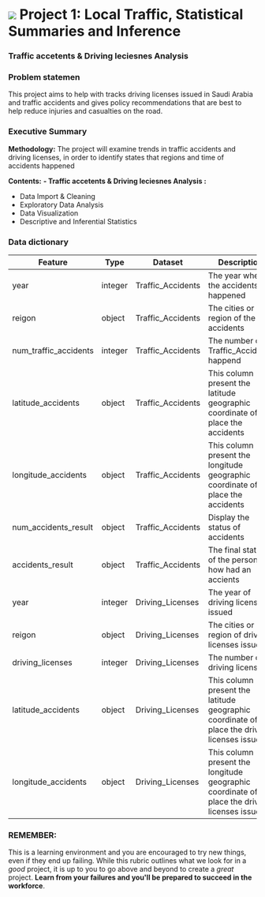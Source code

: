 # ![](https://ga-dash.s3.amazonaws.com/production/assets/logo-9f88ae6c9c3871690e33280fcf557f33.png) Project 1: Local Traffic, Statistical Summaries and Inference



### Traffic accetents & Driving leciesnes Analysis

### Problem statemen

This project aims to help with tracks driving licenses issued in Saudi Arabia and traffic accidents and gives policy recommendations that are best to help reduce injuries and casualties on the road.



### Executive Summary
**Methodology:**
The project will examine trends in traffic accidents and driving licenses, in order to identify states that regions and time of accidents happened 

**Contents:**
**- Traffic accetents & Driving leciesnes Analysis :**
- Data Import & Cleaning
- Exploratory Data Analysis
- Data Visualization
- Descriptive and Inferential Statistics
<!-- Outside Research
Conclusions and Recommendation -->
 



### Data dictionary
|Feature|Type|Dataset|Description|
|---|---|---|---|
|year|integer|Traffic_Accidents|The year when the accidents happened| 
|reigon|object|Traffic_Accidents|The cities or region of the accidents| 
|num_traffic_accidents|integer|Traffic_Accidents|The number of Traffic_Accidents happend| 
|latitude_accidents|object|Traffic_Accidents|This column present the latitude geographic coordinate of place the accidents| 
|longitude_accidents|object|Traffic_Accidents|This column present the longitude geographic coordinate of place the accidents| 
|num_accidents_result|object|Traffic_Accidents|Display the status of accidents| 
|accidents_result|object|Traffic_Accidents|The final status of the person how had an accients| 
|year|integer|Driving_Licenses|The year of driving licenses issued| 
|reigon|object|Driving_Licenses|The cities or region of driving licenses issued| 
|driving_licenses|integer|Driving_Licenses|The number of driving licenses| 
|latitude_accidents|object|Driving_Licenses|This column present the latitude geographic coordinate of place the driving licenses issued| 
|longitude_accidents|object|Driving_Licenses|This column present the longitude geographic coordinate of place the driving licenses issued| 


### REMEMBER:

This is a learning environment and you are encouraged to try new things, even if they end up failing. While this rubric outlines what we look for in a _good_ project, it is up to you to go above and beyond to create a _great_ project. **Learn from your failures and you'll be prepared to succeed in the workforce**.
